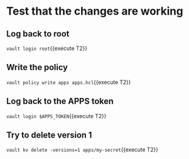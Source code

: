 # Test that the changes are working
## Log back to root

`vault login root`{{execute T2}}

## Write the policy

`vault policy write apps apps.hcl`{{execute T2}}

## Log back to the APPS token

`vault login $APPS_TOKEN`{{execute T2}}

## Try to delete version 1

`vault kv delete -versions=1 apps/my-secret`{{execute T2}}